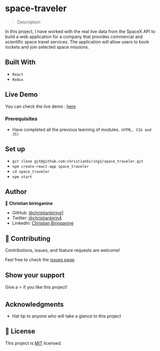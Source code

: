 # space-traveler

> Description

In this project, I have worked with the real live data from the SpaceX API to build a web application for a company that provides commercial and scientific space travel services. The application will allow users to book rockets and join selected space missions.

## Built With

- `React`
- `Redux`

## Live Demo

You can check the live demo : [here](https://fancy-elf-c0882d.netlify.app)

### Prerequisites

- Have completed all the previous learning of modules.
  `(HTML, CSS and JS)`

## Set up

- `git clone git@github.com:christianbiring1/space_traveler.git`
- `npm create-react-app space_traveler`
- `cd space_traveler`
- `npm start`

## Author

👤 **Christian biringanine**

- GitHub: [@christianbiring1](https://github.com/christianbiring1)
- Twitter: [@christianbirin4](https://twitter.com/christianbirin4)
- LinkedIn: [Christian Biringanine](https://linkedin.com/in/christian-biringanine/)

## 🤝 Contributing

Contributions, issues, and feature requests are welcome!

Feel free to check the [issues page](../../issues/).

## Show your support

Give a ⭐️ if you like this project!

## Acknowledgments

- Hat tip to anyone who will take a glance to this project

## 📝 License

This project is [MIT](./MIT.md) licensed.
